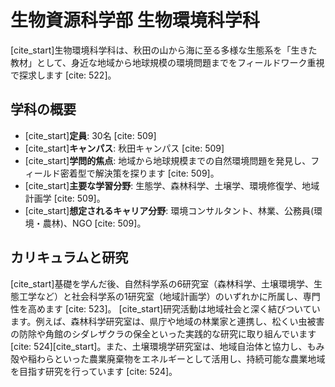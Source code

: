 # 生物資源科学部 生物環境科学科

[cite_start]生物環境科学科は、秋田の山から海に至る多様な生態系を「生きた教材」として、身近な地域から地球規模の環境問題までをフィールドワーク重視で探求します [cite: 522]。

## 学科の概要

* [cite_start]**定員**: 30名 [cite: 509]
* [cite_start]**キャンパス**: 秋田キャンパス [cite: 509]
* [cite_start]**学問的焦点**: 地域から地球規模までの自然環境問題を発見し、フィールド密着型で解決策を探ります [cite: 509]。
* [cite_start]**主要な学習分野**: 生態学、森林科学、土壌学、環境修復学、地域計画学 [cite: 509]。
* [cite_start]**想定されるキャリア分野**: 環境コンサルタント、林業、公務員(環境・農林)、NGO [cite: 509]。

## カリキュラムと研究

[cite_start]基礎を学んだ後、自然科学系の6研究室（森林科学、土壌環境学、生態工学など）と社会科学系の1研究室（地域計画学）のいずれかに所属し、専門性を高めます [cite: 523]。
[cite_start]研究活動は地域社会と深く結びついています。例えば、森林科学研究室は、県庁や地域の林業家と連携し、松くい虫被害の防除や角館のシダレザクラの保全といった実践的な研究に取り組んでいます [cite: 524][cite_start]。また、土壌環境学研究室は、地域自治体と協力し、もみ殻や稲わらといった農業廃棄物をエネルギーとして活用し、持続可能な農業地域を目指す研究を行っています [cite: 524]。